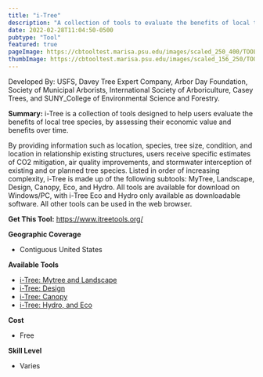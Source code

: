 ```yaml
---
title: "i-Tree"
description: "A collection of tools to evaluate the benefits of local tree species by assessing their economic value and benefits over time."
date: 2022-02-28T11:04:50-0500
pubtype: "Tool"
featured: true
pageImage: https://cbtooltest.marisa.psu.edu/images/scaled_250_400/TOOLID_57.0_ScreenCapture-1.png
thumbImage: https://cbtooltest.marisa.psu.edu/images/scaled_156_250/TOOLID_57.0_ScreenCapture-1.png
---
```

Developed By: USFS, Davey Tree Expert Company, Arbor Day Foundation, Society of Municipal Arborists, International Society of Arboriculture, Casey Trees, and SUNY_College of Environmental Science and Forestry.

**Summary:** i-Tree is a collection of tools designed to help users evaluate the benefits of local tree species, by assessing their economic value and benefits over time. 

By providing information such as location, species, tree size, condition, and location in relationship existing structures, users receive specific estimates of CO2 mitigation, air quality improvements, and stormwater interception of existing and or planned tree species. Listed in order of increasing complexity, i-Tree is made up of the following subtools: MyTree, Landscape, Design, Canopy, Eco, and Hydro. All tools are available for download on Windows/PC, with i-Tree Eco and Hydro only available as downloadable software. All other tools can be used in the web browser. 

__**Get This Tool:**__ https://www.itreetools.org/

__**Geographic Coverage**__
- Contiguous United States

__**Available Tools**__
-  [i-Tree: Mytree and Landscape](https://cbtooltest.marisa.psu.edu/collection/page-tool57.1)
-  [i-Tree: Design](https://cbtooltest.marisa.psu.edu/collection/page-tool57.2)
-  [i-Tree: Canopy](https://cbtooltest.marisa.psu.edu/collection/page-tool57.3)
-  [i-Tree: Hydro, and Eco](https://cbtooltest.marisa.psu.edu/collection/page-tool57.4)

__**Cost**__
- Free

__**Skill Level**__
- Varies
